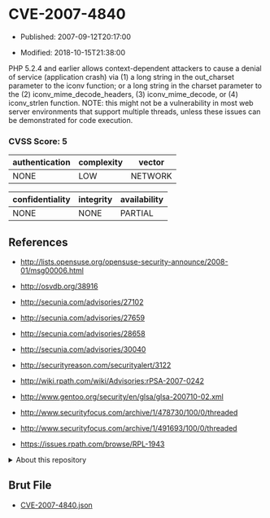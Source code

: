 # CVE-2007-4840

- Published: 2007-09-12T20:17:00

- Modified: 2018-10-15T21:38:00

PHP 5.2.4 and earlier allows context-dependent attackers to cause a denial of service (application crash) via (1) a long string in the out_charset parameter to the iconv function; or a long string in the charset parameter to the (2) iconv_mime_decode_headers, (3) iconv_mime_decode, or (4) iconv_strlen function.  NOTE: this might not be a vulnerability in most web server environments that support multiple threads, unless these issues can be demonstrated for code execution.

### CVSS Score: **5**

| authentication | complexity | vector |
| --- | --- | --- |
| NONE | LOW | NETWORK |

| confidentiality | integrity | availability |
| --- | --- | --- |
| NONE | NONE | PARTIAL |

## References

* http://lists.opensuse.org/opensuse-security-announce/2008-01/msg00006.html

* http://osvdb.org/38916

* http://secunia.com/advisories/27102

* http://secunia.com/advisories/27659

* http://secunia.com/advisories/28658

* http://secunia.com/advisories/30040

* http://securityreason.com/securityalert/3122

* http://wiki.rpath.com/wiki/Advisories:rPSA-2007-0242

* http://www.gentoo.org/security/en/glsa/glsa-200710-02.xml

* http://www.securityfocus.com/archive/1/478730/100/0/threaded

* http://www.securityfocus.com/archive/1/491693/100/0/threaded

* https://issues.rpath.com/browse/RPL-1943

<details>
<summary>About this repository</summary> 

  This repository is part of the project [Live Hack CVE](https://github.com/Live-Hack-CVE). Main website can be found [www.live-hack.org](https://www.live-hack.org) 
  
  Made by [Sn0wAlice](https://github.com/Sn0wAlice) for the people that care about security and need to have a feed of the latest CVEs. Hope you enjoy it, don't forget to star the repo and follow me on [Twitter](https://twitter.com/Sn0wAlice) and [Github](https://github.com/Sn0wAlice). And that is my [personnal website](https://www.alice-snow.me/)

  - [Home Page](https://github.com/Live-Hack-CVE)
  - [Framework](https://github.com/Live-Hack-CVE/cve-framework)
  - [CVE database](https://github.com/Live-Hack-CVE/full_database)
  - [Changelog](https://github.com/Live-Hack-CVE/Changelog)
</details>

## Brut File

* [CVE-2007-4840.json](https://raw.githubusercontent.com/Live-Hack-CVE/full_database/main/cves/2007/CVE-2007-4840.json)

